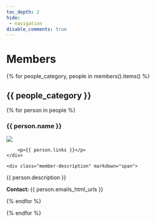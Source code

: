 ```yaml
---
toc_depth: 2
hide:
 - navigation
disable_comments: true
---
```


# Members

{% for people_category, people in members().items() %}

## {{ people_category }}

{% for person in people %}

### {{ person.name }}

<div class="member-container">
    <div class="member-photo">
        <img src="{{ person.photo_url }}">

        <p>{{ person.links }}</p>
    </div>

    <div class="member-description" markdown="span">
<p>{{ person.description }}</p>

<p><strong>Contact: </strong>{{ person.emails_html_urls }}</p>
    </div>
</div>

{% endfor %}

{% endfor %}

